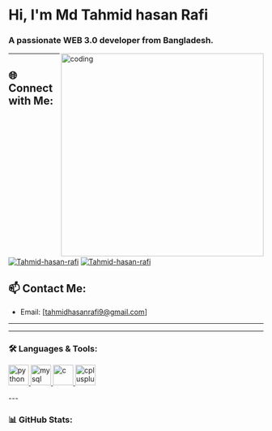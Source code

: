 
# Hi, I'm Md Tahmid hasan Rafi
### A passionate WEB 3.0 developer from Bangladesh. 

<img align="right" alt="coding" width="400" src="https://user-images.githubusercontent.com/55389276/140866485-8fb1c876-9a8f-4d6a-98dc-08c4981eaf70.gif">



---

## 🌐 Connect with Me:
<p align="left">
  <a href="https://www.linkedin.com/in/tahmidhasanrafi/" target="blank"><img align="center" src="https://img.shields.io/badge/LinkedIn-%230077B5?style=for-the-badge&logo=linkedin&logoColor=white" alt="Tahmid-hasan-rafi" /></a>
  <a href="https://www.instagram.com/th__rafi_____/?next=%2Faccounts%2Fsignup%2F" target="blank"><img align="center" src="https://img.shields.io/badge/Instagram-%23E4405F?style=for-the-badge&logo=instagram&logoColor=white" alt=" Tahmid-hasan-rafi " /></a>
</p>

## 📫 Contact Me:
- Email: [tahmidhasanrafi9@gmail.com]
---

---
### 🛠️ Languages & Tools: 
   <a href="https://www.python.org" target="_blank" rel="noreferrer"> <img src="https://cdn.jsdelivr.net/gh/devicons/devicon/icons/python/python-original.svg" alt="python" width="40" height="40"/> </a> 
  <a href="https://www.mysql.com/" target="_blank" rel="noreferrer"> <img src="https://cdn.jsdelivr.net/gh/devicons/devicon/icons/mysql/mysql-original.svg" alt="mysql" width="40" height="40"/> </a>
   <a href="https://www.cprogramming.com/" target="_blank" rel="noreferrer"> <img src="https://cdn.jsdelivr.net/gh/devicons/devicon/icons/c/c-original.svg" alt="c" width="40" height="40"/> </a> 
  <a href="https://www.w3schools.com/cpp/" target="_blank" rel="noreferrer"> <img src="https://cdn.jsdelivr.net/gh/devicons/devicon/icons/cplusplus/cplusplus-original.svg" alt="cplusplus" width="40" height="40"/> </a>

 
</p>
---

### 📊 GitHub Stats:

